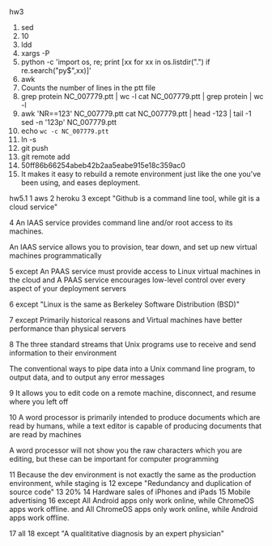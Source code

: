 hw3
1. sed
2. 10
3. ldd
4. xargs -P
5. python -c 'import os, re; print [xx for xx in os.listdir(".") if re.search("py$",xx)]'
6. awk
7. Counts the number of lines in the ptt file
8. grep protein NC_007779.ptt | wc -l
   cat NC_007779.ptt | grep protein | wc -l
9. awk 'NR==123' NC_007779.ptt
   cat NC_007779.ptt | head -123 | tail -1
   sed -n '123p' NC_007779.ptt
10. echo `wc -c NC_007779.ptt`
11. ln -s
12. git push
13. git remote add
14. 50ff86b66254abeb42b2aa5eabe915e18c359ac0
15. It makes it easy to rebuild a remote environment just like the one you've been using, and eases deployment.

hw5.1
1 aws
2 heroku
3 except "Github is a command line tool, while git is a cloud service"

4 An IAAS service provides command line and/or root access to its machines.   

An IAAS service allows you to provision, tear down, and set up new virtual machines programmatically

5 except 
An PAAS service must provide access to Linux virtual machines in the cloud
and
A PAAS service encourages low-level control over every aspect of your deployment servers

6 except "Linux is the same as Berkeley Software Distribution (BSD)"

7 except
Primarily historical reasons
and 
Virtual machines have better performance than physical servers

8 The three standard streams that Unix programs use to receive and send information to their environment

The conventional ways to pipe data into a Unix command line program, to output data, and to output any error messages

9 It allows you to edit code on a remote machine, disconnect, and resume where you left off

10 A word processor is primarily intended to produce documents which are read by humans, while a text editor is capable of producing documents that are read by machines

A word processor will not show you the raw characters which you are editing, but these can be important for computer programming

11 Because the dev environment is not exactly the same as the production environment, while staging is
12 excepe "Redundancy and duplication of source code"
13 20%
14 Hardware sales of iPhones and iPads
15 Mobile advertising
16 except
All Android apps only work online, while ChromeOS apps work offline.
and
All ChromeOS apps only work online, while Android apps work offline.

17 all
18 except "A qualititative diagnosis by an expert physician"
